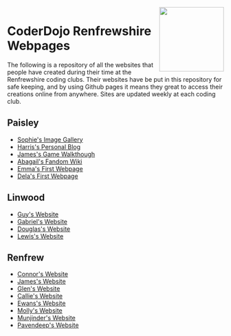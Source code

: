 
<img align='right' src='https://pbs.twimg.com/profile_images/378800000074131854/8f9b83843cd9ebae74892f4edf47e268.jpeg' width='150' height='150' />

# CoderDojo Renfrewshire Webpages

The following is a repository of all the websites that people have created during their time at the Renfrewshire coding clubs. Their websites have be put in this repository for safe keeping, and by using Github pages it means they great to access their creations online from anywhere. Sites are updated weekly at each coding club.

## Paisley

* [Sophie's Image Gallery](https://coderdojo-renfrewshire.github.io/webpages/paisley/sophie)
* [Harris's Personal Blog](https://coderdojo-renfrewshire.github.io/webpages/paisley/harris) 
* [James's Game Walkthough](https://coderdojo-renfrewshire.github.io/webpages/paisley/james)
* [Abagail's  Fandom Wiki](https://coderdojo-renfrewshire.github.io/webpages/paisley/abagail) 
* [Emma's  First Webpage](https://coderdojo-renfrewshire.github.io/webpages/paisley/emma) 
* [Dela's  First Webpage](https://coderdojo-renfrewshire.github.io/webpages/paisley/dela) 

## Linwood

* [Guy's Website](https://coderdojo-renfrewshire.github.io/webpages/linwood/guy)
* [Gabriel's Website](https://coderdojo-renfrewshire.github.io/webpages/linwood/gabriel)
* [Douglas's Website](https://coderdojo-renfrewshire.github.io/webpages/linwood/douglas)
* [Lewis's Website](https://coderdojo-renfrewshire.github.io/webpages/linwood/lewis)

## Renfrew

* [Connor's Website](https://coderdojo-renfrewshire.github.io/webpages/renfrew/connor)
* [James's Website](https://coderdojo-renfrewshire.github.io/webpages/renfrew/james)
* [Glen's Website](https://coderdojo-renfrewshire.github.io/webpages/renfrew/glen)
* [Callie's Website](https://coderdojo-renfrewshire.github.io/webpages/renfrew/callie)
* [Ewans's Website](https://coderdojo-renfrewshire.github.io/webpages/renfrew/ewan)
* [Molly's Website](https://coderdojo-renfrewshire.github.io/webpages/renfrew/molly)
* [Munjinder's Website](https://coderdojo-renfrewshire.github.io/webpages/renfrew/munjinder)
* [Pavendeep's Website](https://coderdojo-renfrewshire.github.io/webpages/renfrew/pavendeep)


